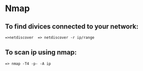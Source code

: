 # Nmap

## To find divices connected to your network:
   ` =>netdiscover 
    => netdiscover -r ip/range 
    `
## To  scan ip using nmap:
   ` => nmap -T4 -p- -A ip `
    
